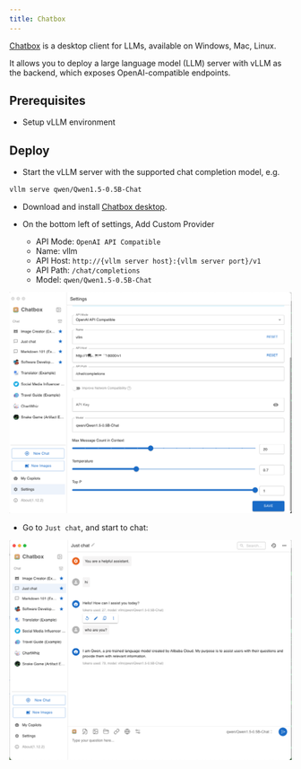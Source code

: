 ```yaml
---
title: Chatbox
---
```


[Chatbox](https://github.com/chatboxai/chatbox) is a desktop client for LLMs, available on Windows, Mac, Linux.

It allows you to deploy a large language model (LLM) server with vLLM as the backend, which exposes OpenAI-compatible endpoints.

## Prerequisites

- Setup vLLM environment

## Deploy

- Start the vLLM server with the supported chat completion model, e.g.

```bash
vllm serve qwen/Qwen1.5-0.5B-Chat
```

- Download and install [Chatbox desktop](https://chatboxai.app/en#download).

- On the bottom left of settings, Add Custom Provider
  - API Mode: `OpenAI API Compatible`
  - Name: vllm
  - API Host: `http://{vllm server host}:{vllm server port}/v1`
  - API Path: `/chat/completions`
  - Model: `qwen/Qwen1.5-0.5B-Chat`

![](../../assets/deployment/chatbox-settings.png)

- Go to `Just chat`, and start to chat:

![](../../assets/deployment/chatbox-chat.png)
